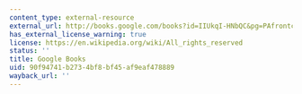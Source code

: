 ```yaml
---
content_type: external-resource
external_url: http://books.google.com/books?id=IIUkqI-HNbQC&pg=PAfrontcover
has_external_license_warning: true
license: https://en.wikipedia.org/wiki/All_rights_reserved
status: ''
title: Google Books
uid: 90f94741-b273-4bf8-bf45-af9eaf478889
wayback_url: ''
---
```


